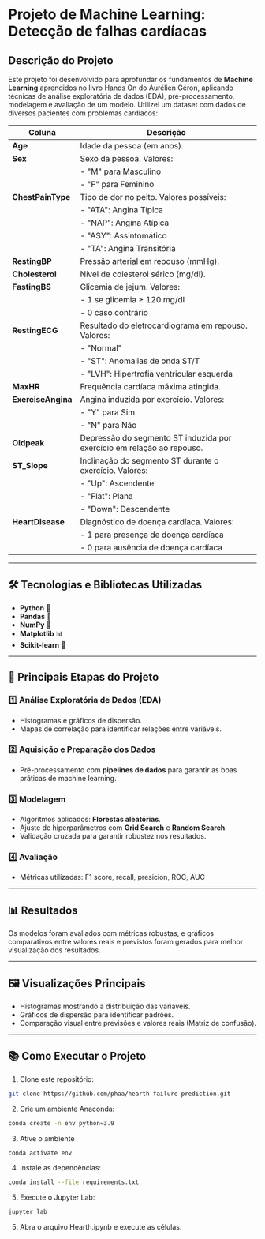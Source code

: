 # **Projeto de Machine Learning: Detecção de falhas cardíacas**

## **Descrição do Projeto**  
Este projeto foi desenvolvido para aprofundar os fundamentos de **Machine Learning** aprendidos no livro Hands On do Aurélien Géron, aplicando técnicas de análise exploratória de dados (EDA), pré-processamento, modelagem e avaliação de um modelo. Utilizei um dataset com dados de diversos pacientes com problemas cardíacos:

| **Coluna**          | **Descrição**                                                                 |
|----------------------|-------------------------------------------------------------------------------|
| **Age**             | Idade da pessoa (em anos).                                                   |
| **Sex**             | Sexo da pessoa. Valores:                                                     |
|                      | - "M" para Masculino                                                        |
|                      | - "F" para Feminino                                                         |
| **ChestPainType**    | Tipo de dor no peito. Valores possíveis:                                     |
|                      | - "ATA": Angina Típica                                                     |
|                      | - "NAP": Angina Atípica                                                    |
|                      | - "ASY": Assintomático                                                     |
|                      | - "TA": Angina Transitória                                                 |
| **RestingBP**        | Pressão arterial em repouso (mmHg).                                          |
| **Cholesterol**      | Nível de colesterol sérico (mg/dl).                                          |
| **FastingBS**        | Glicemia de jejum. Valores:                                                 |
|                      | - 1 se glicemia ≥ 120 mg/dl                                                 |
|                      | - 0 caso contrário                                                          |
| **RestingECG**       | Resultado do eletrocardiograma em repouso. Valores:                         |
|                      | - "Normal"                                                                 |
|                      | - "ST": Anomalias de onda ST/T                                             |
|                      | - "LVH": Hipertrofia ventricular esquerda                                  |
| **MaxHR**            | Frequência cardíaca máxima atingida.                                        |
| **ExerciseAngina**   | Angina induzida por exercício. Valores:                                     |
|                      | - "Y" para Sim                                                             |
|                      | - "N" para Não                                                             |
| **Oldpeak**          | Depressão do segmento ST induzida por exercício em relação ao repouso.       |
| **ST_Slope**         | Inclinação do segmento ST durante o exercício. Valores:                     |
|                      | - "Up": Ascendente                                                        |
|                      | - "Flat": Plana                                                           |
|                      | - "Down": Descendente                                                     |
| **HeartDisease**     | Diagnóstico de doença cardíaca. Valores:                                    |
|                      | - 1 para presença de doença cardíaca                                       |
|                      | - 0 para ausência de doença cardíaca                                       |

---

## 🛠️ **Tecnologias e Bibliotecas Utilizadas**  
- **Python** 🐍  
- **Pandas** 📑  
- **NumPy** 🔢  
- **Matplotlib** 📊  
- **Scikit-learn** 🤖  

---

## 🚀 **Principais Etapas do Projeto**  

### 1️⃣ **Análise Exploratória de Dados (EDA)**  
- Histogramas e gráficos de dispersão.  
- Mapas de correlação para identificar relações entre variáveis.  

### 2️⃣ **Aquisição e Preparação dos Dados**  
- Pré-processamento com **pipelines de dados** para garantir as boas práticas de machine learning.  

### 3️⃣ **Modelagem**  
- Algoritmos aplicados: **Florestas aleatórias**.  
- Ajuste de hiperparâmetros com **Grid Search** e **Random Search**.  
- Validação cruzada para garantir robustez nos resultados.  

### 4️⃣ **Avaliação**  
- Métricas utilizadas: F1 score, recall, presicion, ROC, AUC  

---

## 📊 **Resultados**  
Os modelos foram avaliados com métricas robustas, e gráficos comparativos entre valores reais e previstos foram gerados para melhor visualização dos resultados.

---

## 🖼️ **Visualizações Principais**  
- Histogramas mostrando a distribuição das variáveis.  
- Gráficos de dispersão para identificar padrões.  
- Comparação visual entre previsões e valores reais (Matriz de confusão).  

---

## 📚 **Como Executar o Projeto**  

1. Clone este repositório:  
```bash
git clone https://github.com/phaa/hearth-failure-prediction.git
```

2. Crie um ambiente Anaconda:
```bash
conda create -n env python=3.9
```

3. Ative o ambiente
```bash
conda activate env
```

4. Instale as dependências:
```bash
conda install --file requirements.txt
```

5. Execute o Jupyter Lab: 
```bash
jupyter lab
```

5. Abra o arquivo Hearth.ipynb e execute as células.

